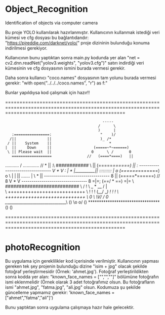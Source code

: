 # Object_Recognition
Identification of objects via computer camera

Bu proje YOLO kullanılarak hazırlanmıştır. Kullanıcının kullanmak istediği veri kümesi ve cfg dosyası bu bağlantıdandır: "https://pjreddie.com/darknet/yolo/" proje dizininin bulunduğu konuma indirilmesi gerekiyor.

Kullanıcının bunu yaptıktan sonra main.py kodunda yer alan "net = cv2.dnn.readNet("yolov3.weights", "yolov3.cfg")" satırı indirdiği veri kümesinin ve cfg dosyasının ismini burada vermesi gerekir. 

Daha sonra kullanıcı "coco.names" dosyasının tam yolunu burada vermesi gerekir: 
  "with open("../../../coco.names", "r") as f:"

Bunlar yapıldıysa kod çalışmak için hazır!!

======================================================================================================================================================

                                                -----
                                              /      \
                                              )      |
       :================:                      "    )/
      /||              ||                      )_ /*
     / ||    System    ||                          *
    |  ||     Down     ||                   (=====~*~======)
     \ || Please wait  ||                  0      \ /       0
       ==================                //   (====*====)   ||
........... /      \.............       //         *         ||
:\        ############            \    ||    (=====*======)  ||
: ---------------------------------     V          *          V
: |  *   |__________|| ::::::::::  |    o   (======*=======) o
\ |      |          ||   .......   |    \\         *         ||
  --------------------------------- 8   ||   (=====*======)  //
                                     8   V         *         V
  --------------------------------- 8   =|=;  (==/ * \==)   =|=
  \   ###########################  \   / ! \     _ * __    / | \
   \  +++++++++++++++++++++++++++   \  ! !  !  (__/ \__)  !  !  !
    \ ++++++++++++++++++++++++++++   \        0 \ \V/ / 0
     \________________________________\     ()   \o o/   ()
      *********************************     ()           ()

======================================================================================================================================================
# photoRecognition 

Bu uygulama için gereklilikler kod içerisinde verilmiştir. Kullanıcının yapması gereken tek şey projenin bulunduğu dizine "isim + jpg" olacak şekilde fotoğraf yerleştirmesidir (Örnek: 'ahmet.jpg'). Fotoğraf yerleştirildikten sonra kodda yer alan: "known_face_names = ["","",""]" bölümüne fotoğrafın ismi eklenmelidir (Örnek olarak 3 adet fotoğrafımız olsun. Bu fotoğrafların ismi "ahmet.jpg", "fatma.jpg", "ali.jpg" olsun. Kodumuza şu şekilde güncelleme yapmamız gerekir: 'known_face_names = ["ahmet","fatma","ali"]')

Bunu yaptıktan sonra uygulama çalışmaya hazır hale gelecektir. 
